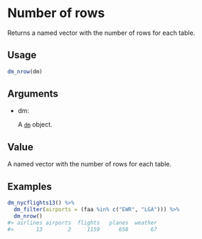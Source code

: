 # Number of rows

Returns a named vector with the number of rows for each table.

## Usage

``` r
dm_nrow(dm)
```

## Arguments

- dm:

  A [`dm`](https://dm.cynkra.com/dev/reference/dm.md) object.

## Value

A named vector with the number of rows for each table.

## Examples

``` r
dm_nycflights13() %>%
  dm_filter(airports = (faa %in% c("EWR", "LGA"))) %>%
  dm_nrow()
#> airlines airports  flights   planes  weather 
#>       13        2     1159      658       67 
```
